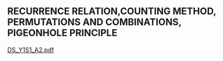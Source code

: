 ## **RECURRENCE RELATION,COUNTING METHOD, PERMUTATIONS AND COMBINATIONS, PIGEONHOLE PRINCIPLE** 
[DS_Y1S1_A2.pdf](https://github.com/user-attachments/files/18479998/DS_Y1S1_A2_compressed.1._compressed.pdf)
